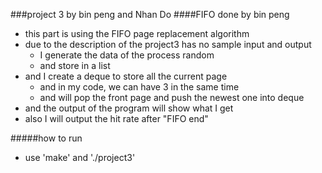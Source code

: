 ###project 3
	by bin peng and Nhan Do
####FIFO
	done by bin peng
- this part is using the FIFO page replacement algorithm
- due to the description of the project3 has no sample input and output
	- I generate the data of the process random 
	- and store in a list
- and I create a deque to store all the current page
	- and in my code, we can have 3 in the same time 
	- and will pop the front page and push the newest one into deque
- and the output of the program will show what I get
- also I will output the hit rate after "FIFO end"

#####how to run 
- use 'make' and './project3'

